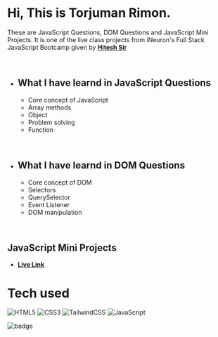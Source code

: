 # Hi, This is Torjuman Rimon.

These are JavaScript Questions, DOM Questions and JavaScript Mini Projects. It is one of the live class projects from iNeuron's Full Stack JavaScript Bootcamp given by **[Hitesh Sir](https://github.com/hiteshchoudhary)**

<br>

- ## **What I have learnd in JavaScript Questions**
  - Core concept of JavaScript
  - Array methods
  - Object
  - Problem solving
  - Function

<br>

- ## **What I have learnd in DOM Questions**
  - Core concept of DOM
  - Selectors
  - QuerySelector
  - Event Listener
  - DOM manipulation

<br>

## **JavaScript Mini Projects**

- **[Live Link](https://tr-js-mini-projects.netlify.app/)**

# Tech used

![HTML5](https://img.shields.io/badge/html5-%23E34F26.svg?style=for-the-badge&logo=html5&logoColor=white) ![CSS3](https://img.shields.io/badge/css3-%231572B6.svg?style=for-the-badge&logo=css3&logoColor=white) ![TailwindCSS](https://img.shields.io/badge/tailwindcss-%2338B2AC.svg?style=for-the-badge&logo=tailwind-css&logoColor=white) ![JavaScript](https://img.shields.io/badge/javascript-%23323330.svg?style=for-the-badge&logo=javascript&logoColor=%23F7DF1E)

![badge](https://img.shields.io/badge/live--class-project--19-green)
